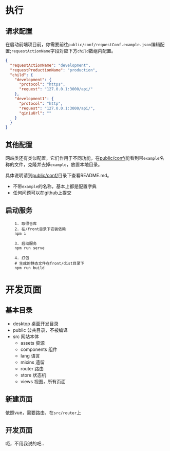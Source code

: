 # 执行

## 请求配置
在启动前端项目前，你需要前往`public/conf/requestConf.example.json`编辑配置;`requestActionName`字段对应下方`child`数组内配置。

```json
{
  "requestActionName": "development",
  "requestProductionName": "production",
  "child": {
    "development": {
      "protocol": "https",
      "request": "127.0.0.1:3000/api/"
    },
    "development1": {
      "protocol": "http",
      "request": "127.0.0.1:3000/api/",
      "qiniuUrl": ""
    }
  }
}
```

## 其他配置

网站类还有类似配置，它们作用于不同功能，在[public/conf/](public/conf/)能看到带`example`名称的文件，克隆并去掉`example`，放置本地目录。

具体说明请到[public/conf/](public/conf/)目录下查看README.md。

* 不带`example`的名称，基本上都是配置字典
* 任何问题可以在github上提交

## 启动服务

```
    1. 取得仓库
    2. 在/front目录下安装依赖
    npm i

    3. 启动服务
    npm run serve
    
    4. 打包
    # 生成的静态文件在front/dist目录下
    npm run build
```

# 开发页面

## 基本目录
* desktop 桌面开发目录
* public 公共目录，不被编译
* src 网站本体
  * assets 资源
  * components 组件
  * lang 语言
  * mixins 遗留
  * router 路由
  * store 状态机
  * views 视图，所有页面

## 新建页面
依照vue，需要路由，在`src/router`上

## 开发页面

呃，不用我说的吧..